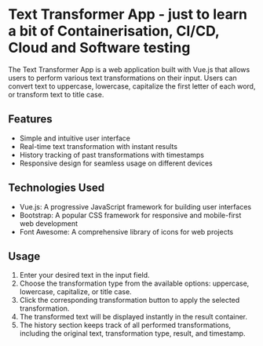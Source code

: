 # Text Transformer App - just to learn a bit of Containerisation, CI/CD, Cloud and Software testing

The Text Transformer App is a web application built with Vue.js that allows users to perform various text transformations on their input. Users can convert text to uppercase, lowercase, capitalize the first letter of each word, or transform text to title case.


## Features

- Simple and intuitive user interface
- Real-time text transformation with instant results
- History tracking of past transformations with timestamps
- Responsive design for seamless usage on different devices

## Technologies Used

- Vue.js: A progressive JavaScript framework for building user interfaces
- Bootstrap: A popular CSS framework for responsive and mobile-first web development
- Font Awesome: A comprehensive library of icons for web projects

## Usage

1. Enter your desired text in the input field.
2. Choose the transformation type from the available options: uppercase, lowercase, capitalize, or title case.
3. Click the corresponding transformation button to apply the selected transformation.
4. The transformed text will be displayed instantly in the result container.
5. The history section keeps track of all performed transformations, including the original text, transformation type, result, and timestamp.
